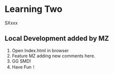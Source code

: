 # Learning Two
SXxxx


## Local Development added by MZ

1. Open Index.html in browser
2. Feature MZ adding new comments here.
3. GG SMD!
4. Have Fun！
